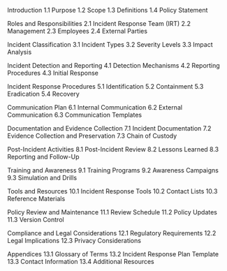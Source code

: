 Introduction
1.1 Purpose
1.2 Scope
1.3 Definitions
1.4 Policy Statement

Roles and Responsibilities
2.1 Incident Response Team (IRT)
2.2 Management
2.3 Employees
2.4 External Parties

Incident Classification
3.1 Incident Types
3.2 Severity Levels
3.3 Impact Analysis

Incident Detection and Reporting
4.1 Detection Mechanisms
4.2 Reporting Procedures
4.3 Initial Response

Incident Response Procedures
5.1 Identification
5.2 Containment
5.3 Eradication
5.4 Recovery

Communication Plan
6.1 Internal Communication
6.2 External Communication
6.3 Communication Templates

Documentation and Evidence Collection
7.1 Incident Documentation
7.2 Evidence Collection and Preservation
7.3 Chain of Custody

Post-Incident Activities
8.1 Post-Incident Review
8.2 Lessons Learned
8.3 Reporting and Follow-Up

Training and Awareness
9.1 Training Programs
9.2 Awareness Campaigns
9.3 Simulation and Drills

Tools and Resources
10.1 Incident Response Tools
10.2 Contact Lists
10.3 Reference Materials

Policy Review and Maintenance
11.1 Review Schedule
11.2 Policy Updates
11.3 Version Control

Compliance and Legal Considerations
12.1 Regulatory Requirements
12.2 Legal Implications
12.3 Privacy Considerations

Appendices
13.1 Glossary of Terms
13.2 Incident Response Plan Template
13.3 Contact Information
13.4 Additional Resources
